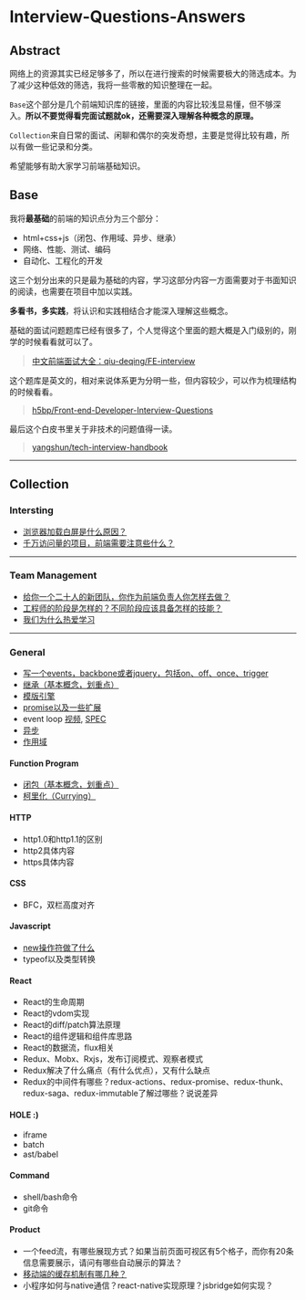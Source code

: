 # Interview-Questions-Answers

## Abstract
网络上的资源其实已经足够多了，所以在进行搜索的时候需要极大的筛选成本。为了减少这种低效的筛选，我将一些零散的知识整理在一起。  

`Base`这个部分是几个前端知识库的链接，里面的内容比较浅显易懂，但不够深入。**所以不要觉得看完面试题就ok，还需要深入理解各种概念的原理。**

`Collection`来自日常的面试、闲聊和偶尔的突发奇想，主要是觉得比较有趣，所以有做一些记录和分类。  

希望能够有助大家学习前端基础知识。

## Base

我将**最基础**的前端的知识点分为三个部分：
- html+css+js（闭包、作用域、异步、继承）
- 网络、性能、测试、编码
- 自动化、工程化的开发  

这三个划分出来的只是最为基础的内容，学习这部分内容一方面需要对于书面知识的阅读，也需要在项目中加以实践。

**多看书，多实践**，将认识和实践相结合才能深入理解这些概念。  

基础的面试问题题库已经有很多了，个人觉得这个里面的题大概是入门级别的，刚学的时候看看就可以了。
>[中文前端面试大全：qiu-deqing/FE-interview](https://github.com/qiu-deqing/FE-interview)  

这个题库是英文的，相对来说体系更为分明一些，但内容较少，可以作为梳理结构的时候看看。
>[h5bp/Front-end-Developer-Interview-Questions](https://github.com/h5bp/Front-end-Developer-Interview-Questions)

最后这个白皮书里关于非技术的问题值得一读。
>[yangshun/tech-interview-handbook](https://github.com/yangshun/tech-interview-handbook)

---
## Collection

### Intersting

- [浏览器加载白屏是什么原因？](/WhiteScreen.md)
- [千万访问量的项目，前端需要注意些什么？](/DozensOfVisits.md)

---
### Team Management
- [给你一个二十人的新团队，你作为前端负责人你怎样去做？](/Team.md)
- [工程师的阶段是怎样的？不同阶段应该具备怎样的技能？](/Stages.md)
- [我们为什么热爱学习](/Learning.md)

---
### General

- [写一个events，backbone或者jquery，包括on、off、once、trigger](/Events.md)
- [继承（基本概念，划重点）](/Inherit.md)
- [模版引擎](/Template.md)
- [promise以及一些扩展](/Promise.md)
- event loop [视频](https://www.youtube.com/watch?v=8aGhZQkoFbQ&feature=youtu.be), [SPEC](https://html.spec.whatwg.org/multipage/webappapis.html#event-loop-processing-model)
- [异步](https://blog.risingstack.com/writing-a-javascript-framework-execution-timing-beyond-settimeout/ )
- [作用域](http://www.cnblogs.com/TomXu/archive/2012/01/18/2312463.html)

#### Function Program
- [闭包（基本概念，划重点）](/Clojure.md)
- [柯里化（Currying）](/Currying.md)

#### HTTP
- http1.0和http1.1的区别
- http2具体内容
- https具体内容

#### CSS
- BFC，双栏高度对齐

#### Javascript
- [new操作符做了什么](http://blog.csdn.net/aimingoo/article/details/6105048)
- typeof以及类型转换

#### React
- React的生命周期
- React的vdom实现
- React的diff/patch算法原理
- React的组件逻辑和组件库思路
- React的数据流，flux相关
- Redux、Mobx、Rxjs，发布订阅模式、观察者模式
- Redux解决了什么痛点（有什么优点），又有什么缺点
- Redux的中间件有哪些？redux-actions、redux-promise、redux-thunk、redux-saga、redux-immutable了解过哪些？说说差异   

#### HOLE :)
- iframe
- batch
- ast/babel

#### Command
- shell/bash命令
- git命令

#### Product
- 一个feed流，有哪些展现方式？如果当前页面可视区有5个格子，而你有20条信息需要展示，请问有哪些自动展示的算法？
- [移动端的缓存机制有哪几种？](https://segmentfault.com/a/1190000004132566)
- 小程序如何与native通信？react-native实现原理？jsbridge如何实现？
